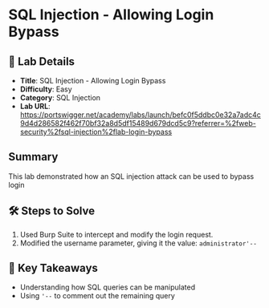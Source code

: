 # SQL Injection - Allowing Login Bypass

## 📌 Lab Details
- **Title**: SQL Injection - Allowing Login Bypass
- **Difficulty**: Easy
- **Category**: SQL Injection
- **Lab URL**: https://portswigger.net/academy/labs/launch/befc0f5ddbc0e32a7adc4c9d4d286582f462f70bf32a8d5df15489d679dcd5c9?referrer=%2fweb-security%2fsql-injection%2flab-login-bypass

## Summary
This lab demonstrated how an SQL injection attack can be used to bypass login

## 🛠 Steps to Solve
1. Used Burp Suite to intercept and modify the login request.
2. Modified the username parameter, giving it the value: `administrator'--`

## 📖 Key Takeaways
- Understanding how SQL queries can be manipulated
- Using `'--` to comment out the remaining query

